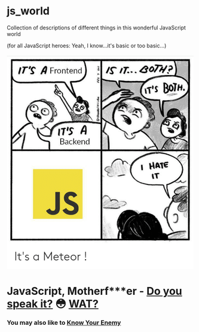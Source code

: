 # js_world
Collection of descriptions of different things in this wonderful JavaScript world

(for all JavaScript heroes: Yeah, I know...it's basic or too basic...)

![Image](its-a-js.png)

# JavaScript, Motherf***er - [Do you speak it?](./Do%20you%20speak%20JS.md) 😳 [WAT?](https://www.destroyallsoftware.com/talks/wat)

### You may also like to [Know Your Enemy](https://github.com/develobrix/know-your-enemy-js)